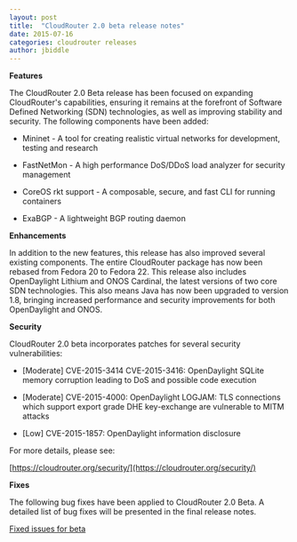 ```yaml
---
layout: post
title:  "CloudRouter 2.0 beta release notes"
date: 2015-07-16 
categories: cloudrouter releases
author: jbiddle 
---
```


**Features**

The CloudRouter 2.0 Beta release has been focused on expanding CloudRouter's capabilities, ensuring it remains at the forefront of Software Defined Networking (SDN) technologies, as well as improving stability and security. The following components have been added:

* Mininet - A tool for creating realistic virtual networks for development, testing and research

* FastNetMon - A high performance DoS/DDoS load analyzer for security management

* CoreOS rkt support - A composable, secure, and fast CLI for running containers

* ExaBGP - A lightweight BGP routing daemon


**Enhancements**

In addition to the new features, this release has also improved several existing components. The entire CloudRouter package has now been rebased from Fedora 20 to Fedora 22. This release also includes OpenDaylight Lithium and ONOS Cardinal, the latest versions of two core SDN technologies. This also means Java has now been upgraded to version 1.8, bringing increased performance and security improvements for both OpenDaylight and ONOS.

**Security** 

CloudRouter 2.0 beta incorporates patches for several security vulnerabilities:

* [Moderate] CVE-2015-3414 CVE-2015-3416: OpenDaylight SQLite memory
corruption leading to DoS and possible code execution

* [Moderate] CVE-2015-4000: OpenDaylight LOGJAM: TLS connections which
support export grade DHE key-exchange are vulnerable to MITM attacks

* [Low] CVE-2015-1857: OpenDaylight information disclosure

For more details, please see:

[https://cloudrouter.org/security/](https://cloudrouter.org/security/)

**Fixes**

The following bug fixes have been applied to CloudRouter 2.0 Beta. A detailed list of bug fixes will be presented in the final release notes.

[Fixed issues for beta](https://cloudrouter.atlassian.net/sr/jira.issueviews:searchrequest-printable/temp/SearchRequest.html?jqlQuery=filter+%3D+%22CR-2+bugs%22+AND+%28status+%3D+Resolved+OR+status+%3D+Closed%29+ORDER+BY+created+ASC&tempMax=1000)

